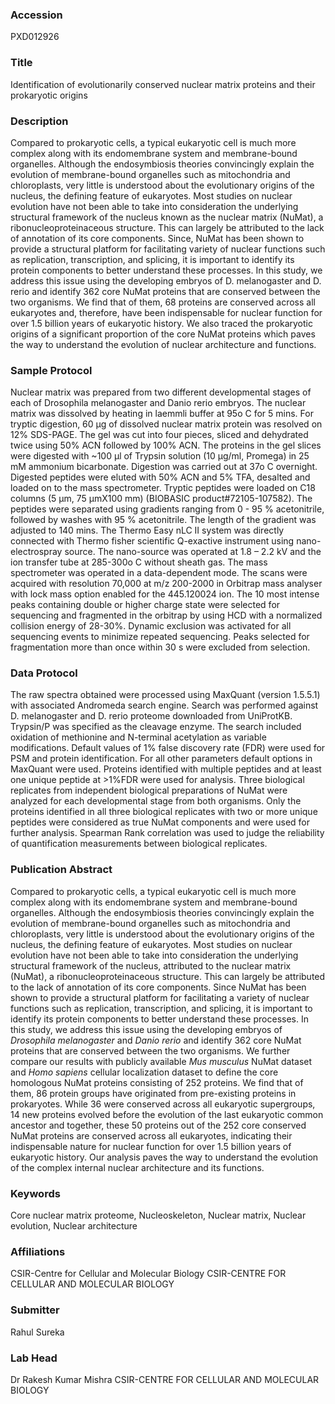### Accession
PXD012926

### Title
Identification of evolutionarily conserved nuclear matrix proteins and their prokaryotic origins

### Description
Compared to prokaryotic cells, a typical eukaryotic cell is much more complex along with its endomembrane system and membrane-bound organelles. Although the endosymbiosis theories convincingly explain the evolution of membrane-bound organelles such as mitochondria and chloroplasts, very little is understood about the evolutionary origins of the nucleus, the defining feature of eukaryotes. Most studies on nuclear evolution have not been able to take into consideration the underlying structural framework of the nucleus known as the nuclear matrix (NuMat), a ribonucleoproteinaceous structure. This can largely be attributed to the lack of annotation of its core components. Since, NuMat has been shown to provide a structural platform for facilitating variety of nuclear functions such as replication, transcription, and splicing, it is important to identify its protein components to better understand these processes. In this study, we address this issue using the developing embryos of D. melanogaster and D. rerio and identify 362 core NuMat proteins that are conserved between the two organisms. We find that of them, 68 proteins are conserved across all eukaryotes and, therefore, have been indispensable for nuclear function for over 1.5 billion years of eukaryotic history. We also traced the prokaryotic origins of a significant proportion of the core NuMat proteins which paves the way to understand the evolution of nuclear architecture and functions.

### Sample Protocol
Nuclear matrix was prepared from two different developmental stages of each of Drosophila melanogaster and Danio rerio embryos. The nuclear matrix was dissolved by heating in laemmli buffer at 95o C for 5 mins. For tryptic digestion, 60 µg of dissolved nuclear matrix protein was resolved on 12% SDS-PAGE. The gel was cut into four pieces, sliced and dehydrated twice using 50% ACN followed by 100% ACN. The proteins in the gel slices were digested with ~100 µl of Trypsin solution (10 µg/ml, Promega) in 25 mM ammonium bicarbonate.  Digestion was carried out at 37o C overnight. Digested peptides were eluted with 50% ACN and 5% TFA, desalted and loaded on to the mass spectrometer. Tryptic peptides were loaded on C18 columns (5 µm, 75 µmX100 mm) (BIOBASIC product#72105-107582). The peptides were separated using gradients ranging from 0 - 95 % acetonitrile, followed by washes with 95 % acetonitrile. The length of the gradient was adjusted to 140 mins. The Thermo Easy nLC II system was directly connected with Thermo fisher scientific Q-exactive instrument using nano-electrospray source. The nano-source was operated at 1.8 – 2.2 kV and the ion transfer tube at 285-300o C without sheath gas. The mass spectrometer was operated in a data-dependent mode. The scans were acquired with resolution 70,000 at m/z 200-2000 in Orbitrap mass analyser with lock mass option enabled for the 445.120024 ion. The 10 most intense peaks containing double or higher charge state were selected for sequencing and fragmented in the orbitrap by using HCD with a normalized collision energy of 28-30%. Dynamic exclusion was activated for all sequencing events to minimize repeated sequencing. Peaks selected for fragmentation more than once within 30 s were excluded from selection.

### Data Protocol
The raw spectra obtained were processed using MaxQuant (version 1.5.5.1) with associated Andromeda search engine. Search was performed against D. melanogaster and D. rerio proteome downloaded from UniProtKB. Trypsin/P was specified as the cleavage enzyme. The search included oxidation of methionine and N-terminal acetylation as variable modifications. Default values of 1% false discovery rate (FDR) were used for PSM and protein identification. For all other parameters default options in MaxQuant were used. Proteins identified with multiple peptides and at least one unique peptide at >1%FDR were used for analysis. Three biological replicates from independent biological preparations of NuMat were analyzed for each developmental stage from both organisms. Only the proteins identified in all three biological replicates with two or more unique peptides were considered as true NuMat components and were used for further analysis. Spearman Rank correlation was used to judge the reliability of quantification measurements between biological replicates.

### Publication Abstract
Compared to prokaryotic cells, a typical eukaryotic cell is much more complex along with its endomembrane system and membrane-bound organelles. Although the endosymbiosis theories convincingly explain the evolution of membrane-bound organelles such as mitochondria and chloroplasts, very little is understood about the evolutionary origins of the nucleus, the defining feature of eukaryotes. Most studies on nuclear evolution have not been able to take into consideration the underlying structural framework of the nucleus, attributed to the nuclear matrix (NuMat), a ribonucleoproteinaceous structure. This can largely be attributed to the lack of annotation of its core components. Since NuMat has been shown to provide a structural platform for facilitating a variety of nuclear functions such as replication, transcription, and splicing, it is important to identify its protein components to better understand these processes. In this study, we address this issue using the developing embryos of <i>Drosophila melanogaster</i> and <i>Danio rerio</i> and identify 362 core NuMat proteins that are conserved between the two organisms. We further compare our results with publicly available <i>Mus musculus</i> NuMat dataset and <i>Homo sapiens</i> cellular localization dataset to define the core homologous NuMat proteins consisting of 252 proteins. We find that of them, 86 protein groups have originated from pre-existing proteins in prokaryotes. While 36 were conserved across all eukaryotic supergroups, 14 new proteins evolved before the evolution of the last eukaryotic common ancestor and together, these 50 proteins out of the 252 core conserved NuMat proteins are conserved across all eukaryotes, indicating their indispensable nature for nuclear function for over 1.5 billion years of eukaryotic history. Our analysis paves the way to understand the evolution of the complex internal nuclear architecture and its functions.

### Keywords
Core nuclear matrix proteome, Nucleoskeleton, Nuclear matrix, Nuclear evolution, Nuclear architecture

### Affiliations
CSIR-Centre for Cellular and Molecular Biology
CSIR-CENTRE FOR CELLULAR AND MOLECULAR BIOLOGY

### Submitter
Rahul Sureka

### Lab Head
Dr Rakesh Kumar Mishra
CSIR-CENTRE FOR CELLULAR AND MOLECULAR BIOLOGY


